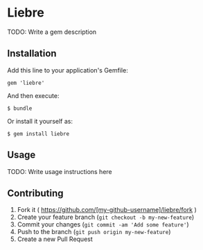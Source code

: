 # Liebre

TODO: Write a gem description

## Installation

Add this line to your application's Gemfile:

    gem 'liebre'

And then execute:

    $ bundle

Or install it yourself as:

    $ gem install liebre

## Usage

TODO: Write usage instructions here

## Contributing

1. Fork it ( https://github.com/[my-github-username]/liebre/fork )
2. Create your feature branch (`git checkout -b my-new-feature`)
3. Commit your changes (`git commit -am 'Add some feature'`)
4. Push to the branch (`git push origin my-new-feature`)
5. Create a new Pull Request
